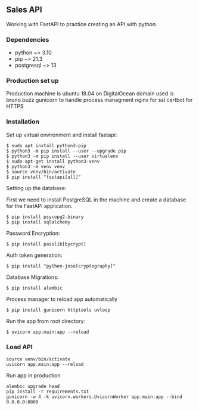 ## Sales API

Working with FastAPI to practice creating an API with python.

### Dependencies

- python ~> 3.10
- pip ~> 21.3
- postgresql ~> 13

### Production set up
Production machine is ubuntu 18.04 on DigitalOcean
domain used is bruno.buzz
gunicorn to handle process managment
nginx for ssl
certbot for HTTPS

### Installation

Set up virtual environment and install fastapi:

```
$ sudo apt install python3-pip
$ python3 -m pip install --user --upgrade pip
$ python3 -m pip install --user virtualenv
$ sudo apt-get install python3-venv
$ python3 -m venv venv
$ source venv/bin/activate
$ pip install "fastapi[all]"
```


Setting up the database:

First we need to install PostgreSQL in the machine and create a database for the FastAPI application.
```
$ pip install psycopg2-binary
$ pip install sqlalchemy
```

Password Encryption:
```
$ pip install passlib[bycrypt]
```

Auth token generation:
```
$ pip install "python-jose[cryptography]"
```

Database Migrations:

```
$ pip install alembic
```

Process manager to reload app automatically
```
$ pip install gunicorn httptools uvloop
```


Run the app from root directory:

```
$ uvicorn app.main:app --reload
```

### Load API
```
source venv/bin/activate
uvicorn app.main:app --reload
```

Run app in production
```
alembic upgrade head
pip install -r requirements.txt
gunicorn -w 4 -k uvicorn.workers.UvicornWorker app.main:app --bind 0.0.0.0:8000
```

